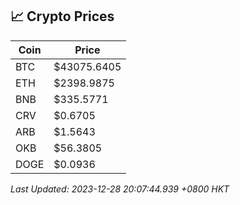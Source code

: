 ## 📈 Crypto Prices

| Coin | Price |
| ---- | ----- |
| BTC | $43075.6405 |
| ETH | $2398.9875 |
| BNB | $335.5771 |
| CRV | $0.6705 |
| ARB | $1.5643 |
| OKB | $56.3805 |
| DOGE | $0.0936 |

_Last Updated: 2023-12-28 20:07:44.939 +0800 HKT_